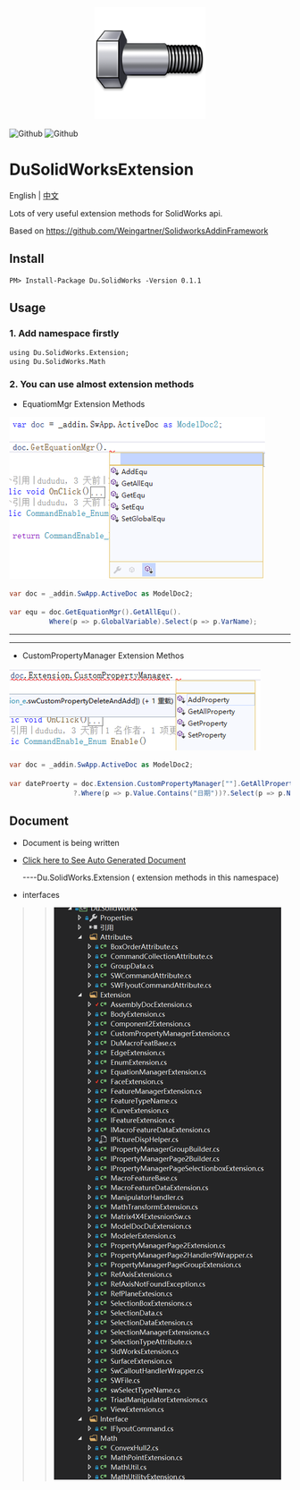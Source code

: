 
<div align=center><img src="resources/toolbox.png" width="200"/></div>

![Github](https://img.shields.io/badge/Github-build-blue.svg?style=flat-square)
![Github](https://img.shields.io/badge/Nuget-v0.1.1-yellowgreen.svg?style=flat-square)

# DuSolidWorksExtension

English | [中文](https://github.com/weianweigan/DuSolidWorksExtension/blob/master/README.cn.md)

Lots of very useful extension methods for SolidWorks api.

Based on https://github.com/Weingartner/SolidworksAddinFramework


## Install

```
PM> Install-Package Du.SolidWorks -Version 0.1.1
```

## Usage

### 1. Add namespace firstly

```
using Du.SolidWorks.Extension;
using Du.SolidWorks.Math
```

### 2. You can use almost extension methods 

* EquatiomMgr Extension Methods

 ![](resources/equExtension.png)


```csharp
var doc = _addin.SwApp.ActiveDoc as ModelDoc2;

var equ = doc.GetEquationMgr().GetAllEqu().
          Where(p => p.GlobalVariable).Select(p => p.VarName);
```

----------------------------------------------------------------------------
----------------------------------------------------------------------------

* CustomPropertyManager Extension Methos 

![](resources/cusExtension.png)

```csharp
var doc = _addin.SwApp.ActiveDoc as ModelDoc2;

var dateProerty = doc.Extension.CustomPropertyManager[""].GetAllProperty()
                ?.Where(p => p.Value.Contains("日期"))?.Select(p => p.Name);
```

## Document 

* Document is being written

* [Click here to See Auto Generated Document](https://weianweigan.github.io/DuSolidWorksExtension/) 
    
  ----Du.SolidWorks.Extension (  extension methods in this namespace)

* interfaces 

 >> ![](resources\tree.png)